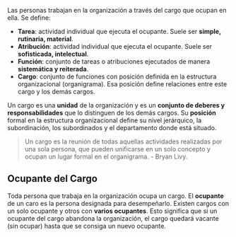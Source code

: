 Las personas trabajan en la organización a través del cargo que ocupan en ella. Se define:
- **Tarea**: actividad individual que ejecuta el ocupante. Suele ser **simple, rutinaria, material**.
- **Atribución**: actividad individual que ejecuta el ocupante. Suele ser **sofisticada, intelectual**.
- **Función**: conjunto de tareas o atribuciones ejecutados de manera **sistemática y reiterada**.
- **Cargo**: conjunto de funciones con posición definida en la estructura organizacional (organigrama). Esa posición define relaciones entre este cargo y los demás cargos.

Un cargo es una **unidad** de la organización y es un **conjunto de deberes y responsabilidades** que lo distinguen de los demás cargos. Su **posición** formal en la estructura organizacional define su nivel jerárquico, la subordinación, los subordinados y el departamento donde está situado.

> Un cargo es la reunión de todas aquellas actividades realizadas por una sola persona, que pueden unificarse en un solo concepto y ocupan un lugar formal en el organigrama. - Bryan Livy.

## Ocupante del Cargo

Toda persona que trabaja en la organización ocupa un cargo. El **ocupante** de un caro es la persona designada para desempeñarlo. Existen cargos con un solo ocupante y otros con **varios ocupantes**. Esto significa que si un ocupante del cargo abandona la organización, el cargo quedará vacante (sin ocupar) hasta que se consiga un nuevo ocupante.
